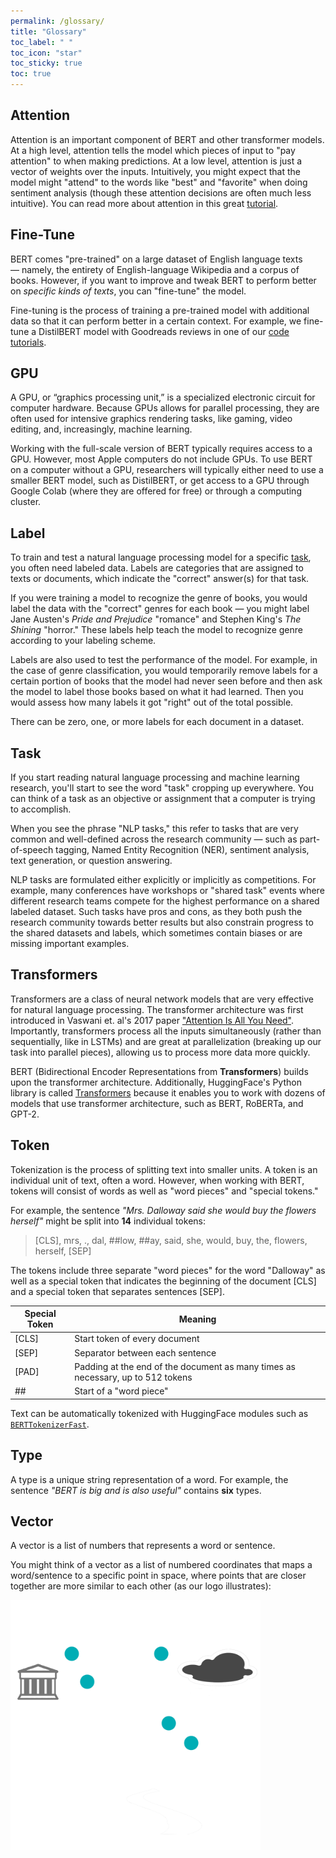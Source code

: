 ```yaml
---
permalink: /glossary/
title: "Glossary"
toc_label: " "
toc_icon: "star"
toc_sticky: true
toc: true
---
```


## Attention
Attention is an important component of BERT and other transformer models. At a high level, attention tells the model which pieces of input to "pay attention" to when making predictions. At a low level, attention is just a vector of weights over the inputs. Intuitively, you might expect that the model might "attend" to the words like "best" and "favorite" when doing sentiment analysis (though these attention decisions are often much less intuitive). You can read more about attention in this great [tutorial](https://towardsdatascience.com/deconstructing-bert-part-2-visualizing-the-inner-workings-of-attention-60a16d86b5c1).

## Fine-Tune
BERT comes "pre-trained" on a large dataset of English language texts — namely, the entirety of English-language Wikipedia and a corpus of books. However, if you want to improve and tweak BERT to perform better on *specific kinds of texts*, you can "fine-tune" the model.

Fine-tuning is the process of training a pre-trained model with additional data so that it can perform better in a certain context. For example, we fine-tune a DistilBERT model with Goodreads reviews in one of our [code tutorials](../tutorials/#classification).

## GPU
A GPU, or “graphics processing unit,” is a specialized electronic circuit for computer hardware.  Because GPUs allows for parallel processing, they are often used for intensive graphics rendering tasks, like gaming, video editing, and, increasingly, machine learning.

Working with the full-scale version of BERT typically requires access to a GPU. However, most Apple computers do not include GPUs. To use BERT on a computer without a GPU, researchers will typically either need to use a smaller BERT model, such as DistilBERT, or get access to a GPU through Google Colab (where they are offered for free) or through a computing cluster.


## Label
To train and test a natural language processing model for a specific [task](#task), you often need labeled data. Labels are categories that are assigned to texts or documents, which indicate the "correct" answer(s) for that task.

If you were training a model to recognize the genre of books, you would label the data with the "correct" genres for each book — you might label Jane Austen's *Pride and Prejudice* "romance" and Stephen King's *The Shining* "horror." These labels help teach the model to recognize genre according to your labeling scheme.

Labels are also used to test the performance of the model. For example, in the case of genre classification, you would temporarily remove labels for a certain portion of books that the model had never seen before and then ask the model to label those books based on what it had learned. Then you would assess how many labels it got "right" out of the total possible.

There can be zero, one, or more labels for each document in a dataset.

## Task

If you start reading natural language processing and machine learning research, you'll start to see the word "task" cropping up everywhere. You can think of a task as an objective or assignment that a computer is trying to accomplish.

When you see the phrase "NLP tasks," this refer to tasks that are very common and well-defined across the research community — such as part-of-speech tagging, Named Entity Recognition (NER), sentiment analysis, text generation, or question answering. 

NLP tasks are formulated either explicitly or implicitly as competitions. For example, many conferences have workshops or "shared task" events where different research teams compete for the highest performance on a shared labeled dataset. Such tasks have pros and cons, as they both push the research community towards better results but also constrain progress to the shared datasets and labels, which sometimes contain biases or are missing important examples.


## Transformers
Transformers are a class of neural network models that are very effective for natural language processing. The transformer architecture was first introduced in Vaswani et. al's 2017 paper ["Attention Is All You Need"](https://arxiv.org/abs/1706.03762). Importantly, transformers process all the inputs simultaneously (rather than sequentially, like in LSTMs) and are great at parallelization (breaking up our task into parallel pieces), allowing us to process more data more quickly.

BERT (Bidirectional Encoder Representations from **Transformers**) builds upon the transformer architecture. Additionally, HuggingFace's Python library is called [Transformers](https://huggingface.co/transformers/) because it enables you to work with dozens of models that use transformer architecture, such as BERT, RoBERTa, and GPT-2.

## Token
Tokenization is the process of splitting text into smaller units. A token is an individual unit of text, often a word. However, when working with BERT, tokens will consist of words as well as "word pieces" and "special tokens."

For example, the sentence *"Mrs. Dalloway said she would buy the flowers herself"* might be split into **14** individual tokens:

> [CLS], mrs, ., dal, ##low, ##ay, said, she, would, buy, the, flowers, herself, [SEP]

The tokens include three separate "word pieces" for the word "Dalloway" as well as a special token that indicates the beginning of the document [CLS] and a special token that separates sentences [SEP].
 
 | Special Token | Meaning |
 |---- | ----|
 | [CLS] |	Start token of every document |
| [SEP]	| Separator between each sentence |
 | [PAD]	| Padding at the end of the document as many times as necessary, up to 512 tokens |
| \##	| Start of a "word piece" |

Text can be automatically tokenized with HuggingFace modules such as [`BERTTokenizerFast`](https://huggingface.co/transformers/model_doc/bert.html#berttokenizerfast).

## Type
A type is a unique string representation of a word. For example, the sentence *"BERT is big and is also useful"* contains **six** types.

## Vector
A vector is a list of numbers that represents a word or sentence.

You might think of a vector as a list of numbered coordinates that maps a word/sentence to a specific point in space, where points that are closer together are more similar to each other (as our logo illustrates):

<img width=400 src="../assets/images/BERT-logo-small-transparent-splash.png">

